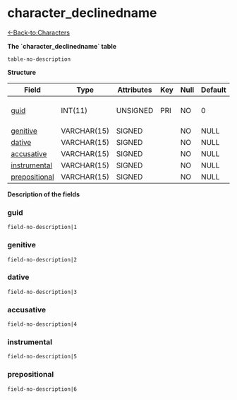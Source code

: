 # character\_declinedname

[<-Back-to:Characters](database-characters.md)

**The \`character\_declinedname\` table**

`table-no-description`

**Structure**

| Field              | Type        | Attributes | Key | Null | Default | Extra | Comment                  |
|--------------------|-------------|------------|-----|------|---------|-------|--------------------------|
| [guid][1]          | INT(11)     | UNSIGNED   | PRI | NO   | 0       |       | Global Unique Identifier |
| [genitive][2]      | VARCHAR(15) | SIGNED     |     | NO   | NULL    |       |                          |
| [dative][3]        | VARCHAR(15) | SIGNED     |     | NO   | NULL    |       |                          |
| [accusative][4]    | VARCHAR(15) | SIGNED     |     | NO   | NULL    |       |                          |
| [instrumental][5]  | VARCHAR(15) | SIGNED     |     | NO   | NULL    |       |                          |
| [prepositional][6] | VARCHAR(15) | SIGNED     |     | NO   | NULL    |       |                          |

[1]: #guid
[2]: #genitive
[3]: #dative
[4]: #accusative
[5]: #instrumental
[6]: #prepositional

**Description of the fields**

### guid

`field-no-description|1`

### genitive

`field-no-description|2`

### dative

`field-no-description|3`

### accusative

`field-no-description|4`

### instrumental

`field-no-description|5`

### prepositional

`field-no-description|6`
